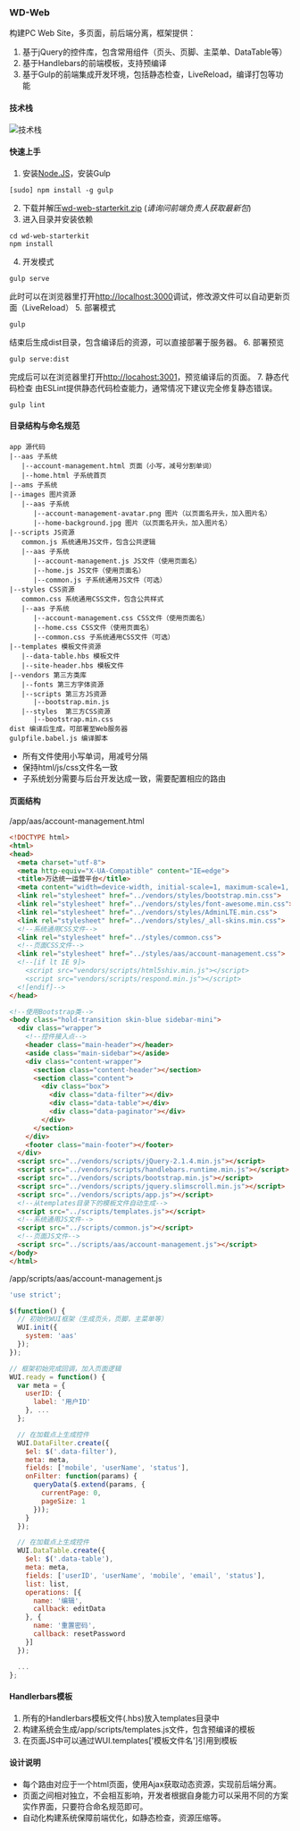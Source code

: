 ### WD-Web

构建PC Web Site，多页面，前后端分离，框架提供：

1. 基于jQuery的控件库，包含常用组件（页头、页脚、主菜单、DataTable等）
2. 基于Handlebars的前端模板，支持预编译
3. 基于Gulp的前端集成开发环境，包括静态检查，LiveReload，编译打包等功能

#### 技术栈

![技术栈](wd-web-stack.png)

#### 快速上手

1. 安装[Node.JS](http://nodejs.org)，安装Gulp
```
[sudo] npm install -g gulp
```
2. 下载并解压[wd-web-starterkit.zip](wd-web-starterkit.zip) (*请询问前端负责人获取最新包*)
3. 进入目录并安装依赖
```
cd wd-web-starterkit
npm install
```
4. 开发模式
```
gulp serve
```
此时可以在浏览器里打开[http://localhost:3000](http://localhost:3000)调试，修改源文件可以自动更新页面（LiveReload）
5. 部署模式
```
gulp
```
结束后生成dist目录，包含编译后的资源，可以直接部署于服务器。
6. 部署预览
```
gulp serve:dist
```
完成后可以在浏览器里打开[http://locahost:3001](http://localhost:3001)，预览编译后的页面。
7. 静态代码检查
由ESLint提供静态代码检查能力，通常情况下建议完全修复静态错误。
```
gulp lint
```

#### 目录结构与命名规范

```
app 源代码
|--aas 子系统
   |--account-management.html 页面（小写，减号分割单词）
   |--home.html 子系统首页
|--ams 子系统
|--images 图片资源
   |--aas 子系统
      |--account-management-avatar.png 图片（以页面名开头，加入图片名）
      |--home-background.jpg 图片（以页面名开头，加入图片名）
|--scripts JS资源
   common.js 系统通用JS文件，包含公共逻辑
   |--aas 子系统
      |--account-management.js JS文件（使用页面名）
      |--home.js JS文件（使用页面名）
      |--common.js 子系统通用JS文件（可选）
|--styles CSS资源
   common.css 系统通用CSS文件，包含公共样式
   |--aas 子系统
      |--account-management.css CSS文件（使用页面名）
      |--home.css CSS文件（使用页面名）
      |--common.css 子系统通用CSS文件（可选）
|--templates 模板文件资源
   |--data-table.hbs 模板文件
   |--site-header.hbs 模板文件
|--vendors 第三方类库
   |--fonts 第三方字体资源
   |--scripts 第三方JS资源
      |--bootstrap.min.js
   |--styles  第三方CSS资源
      |--bootstrap.min.css
dist 编译后生成，可部署至Web服务器
gulpfile.babel.js 编译脚本
```

* 所有文件使用小写单词，用减号分隔
* 保持html/js/css文件名一致
* 子系统划分需要与后台开发达成一致，需要配置相应的路由

#### 页面结构
/app/aas/account-management.html
```html
<!DOCTYPE html>
<html>
<head>
  <meta charset="utf-8">
  <meta http-equiv="X-UA-Compatible" content="IE=edge">
  <title>万达统一运营平台</title>
  <meta content="width=device-width, initial-scale=1, maximum-scale=1, user-scalable=no" name="viewport">
  <link rel="stylesheet" href="../vendors/styles/bootstrap.min.css">
  <link rel="stylesheet" href="../vendors/styles/font-awesome.min.css">
  <link rel="stylesheet" href="../vendors/styles/AdminLTE.min.css">
  <link rel="stylesheet" href="../vendors/styles/_all-skins.min.css">
  <!--系统通用CSS文件-->
  <link rel="stylesheet" href="../styles/common.css">
  <!--页面CSS文件-->
  <link rel="stylesheet" href="../styles/aas/account-management.css">
  <!--[if lt IE 9]>
    <script src="vendors/scripts/html5shiv.min.js"></script>
    <script src="vendors/scripts/respond.min.js"></script>
  <![endif]-->
</head>

<!--使用Bootstrap类-->
<body class="hold-transition skin-blue sidebar-mini">
  <div class="wrapper">
    <!--控件接入点-->
    <header class="main-header"></header>
    <aside class="main-sidebar"></aside>
    <div class="content-wrapper">
      <section class="content-header"></section>
      <section class="content">
        <div class="box">
          <div class="data-filter"></div>
          <div class="data-table"></div>
          <div class="data-paginator"></div>
        </div>
      </section>
    </div>
    <footer class="main-footer"></footer>
  </div>
  <script src="../vendors/scripts/jQuery-2.1.4.min.js"></script>
  <script src="../vendors/scripts/handlebars.runtime.min.js"></script>
  <script src="../vendors/scripts/bootstrap.min.js"></script>
  <script src="../vendors/scripts/jquery.slimscroll.min.js"></script>
  <script src="../vendors/scripts/app.js"></script>
  <!--从templates目录下的模板文件自动生成-->
  <script src="../scripts/templates.js"></script>
  <!--系统通用JS文件-->
  <script src="../scripts/common.js"></script>
  <!--页面JS文件-->
  <script src="../scripts/aas/account-management.js"></script>
</body>
</html>
```

/app/scripts/aas/account-management.js
```javascript
'use strict';

$(function() {
  // 初始化WUI框架（生成页头，页脚，主菜单等）
  WUI.init({
    system: 'aas'
  });
});

// 框架初始完成回调，加入页面逻辑
WUI.ready = function() {
  var meta = {
    userID: {
      label: '用户ID'
    }, ...
  };

  // 在加载点上生成控件
  WUI.DataFilter.create({
    $el: $('.data-filter'),
    meta: meta,
    fields: ['mobile', 'userName', 'status'],
    onFilter: function(params) {
      queryData($.extend(params, {
        currentPage: 0,
        pageSize: 1
      }));
    }
  });

  // 在加载点上生成控件
  WUI.DataTable.create({
    $el: $('.data-table'),
    meta: meta,
    fields: ['userID', 'userName', 'mobile', 'email', 'status'],
    list: list,
    operations: [{
      name: '编辑',
      callback: editData
    }, {
      name: '重置密码',
      callback: resetPassword
    }]
  });

  ...
};
```

#### Handlerbars模板

1. 所有的Handlerbars模板文件(.hbs)放入templates目录中
2. 构建系统会生成/app/scripts/templates.js文件，包含预编译的模板
3. 在页面JS中可以通过WUI.templates['模板文件名']引用到模板

#### 设计说明

* 每个路由对应于一个html页面，使用Ajax获取动态资源，实现前后端分离。
* 页面之间相对独立，不会相互影响，开发者根据自身能力可以采用不同的方案实作界面，只要符合命名规范即可。
* 自动化构建系统保障前端优化，如静态检查，资源压缩等。

